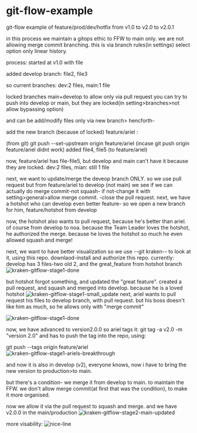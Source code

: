 # git-flow-example
git-flow example of feature/prod/dev/hotfix from v1.0 to v2.0 to v2.0.1

in this process we maintain a gitops ethic to FFW to main only. we are not allowing merge commit branching. 
this is via branch rules(in settings) select option only linear history.

process:
started at v1.0 with file 

added develop branch:
file2, file3

so current branches: dev:2 files, main:1 file

locked branches main+develop to allow only via pull request
you can try to push into develop or main, but they are locked(in setting>branches>not allow bypassing option)

and can be add/modify files only via new branch> hencforth-

add the new branch (because of locked) feature/ariel :

(from git) git push --set-upstream origin feature/ariel (incase git push origin feature/ariel didnt work)
added file4, file5 (to feature/ariel)

now, feature/ariel has file-file5, but develop and main can't have it because they are locked.
dev:2 files, mian: still 1 file



next, we want to update/merge the deveop branch ONLY.
so we use pull request but from feature/ariel to develop (not main)
we see if we can actually do merge commit-not squash- if not-change it with setting>general>allow merge commit.
-close the pull request.
next, we have a hotshot who can develop even better feature-
so we open a new branch for him, feature/hotshot from develop

now, the hotshot also wants to pull request, because he's better than ariel. of course from develop to noa.
because the Team Leader loves the hotshot, he authorized the merge.
because he loves the hotshot so much he even allowed squash and merge!

next, we want to have better visualization so we use --git kraken-- to look at it, using this repo. downlaod-install and authorize this repo.
currently: develop has 3 files-two old 2, and the great_feature from hotshot branch
![kraken-gitflow-stage1-done](https://github.com/meditator3/git-flow-example/assets/22438413/cdef7e10-9a82-4509-8e3a-217db8275304)

but hotshot forgot something, and updated the "great feature".
created a pull request, and squash and merged into develop. because he is a loved hotshot
![kraken-gitflow-stage1-small_update](https://github.com/meditator3/git-flow-example/assets/22438413/687ce4a8-1ba8-4190-948f-973f6b477ccd)
next, ariel wants to pull request his files to develop branch, with pull request.
but his boss doesn't like him as much, so he allows only with "merge commit"

![kraken-gitflow-stage1-done](https://github.com/meditator3/git-flow-example/assets/22438413/9e469f17-6c10-4ea1-aae1-7a955f4a9b04)

now, we have advanced to version2.0.0
so ariel tags it: git tag -a v2.0 -m "version 2.0"
and has to push the tag into the repo, using:

git push --tags origin feature/ariel
![kraken-gitflow-stage1-ariels-breakthrough](https://github.com/meditator3/git-flow-example/assets/22438413/ab2ce6a6-f09b-48a2-9fda-0416b4c6d64e)

and now it is also in develop (v2), everyone knows, now i have to bring the new version to production>to main.

but there's a condition- we merge it from develop to main. to maintain the FFW. we don't allow merge commit(at first that was the condition), to make it more organised. 

now we allow it via the pull request to squash and merge. and we have v2.0.0 in the main/production
![kraken-gitflow-stage2-main-updated](https://github.com/meditator3/git-flow-example/assets/22438413/86d2b8bf-08ff-49b4-9932-30b7034f9b65)

more visability:
![nice-line](https://github.com/meditator3/git-flow-example/assets/22438413/3f05f6ea-7331-4b05-8ace-f08c13e9a8f4)


